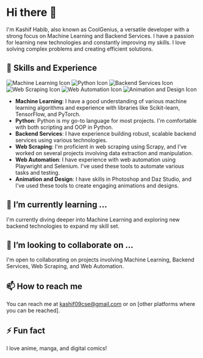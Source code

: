 # Hi there 👋

I'm Kashif Habib, also known as CoolGenius, a versatile developer with a strong focus on Machine Learning and Backend Services. I have a passion for learning new technologies and constantly improving my skills. I love solving complex problems and creating efficient solutions.

## 🔭 Skills and Experience
![Machine Learning Icon](https://img.icons8.com/color/100/artificial-intelligence.png) ![Python Icon](https://img.icons8.com/color/100/python--v1.png) ![Backend Services Icon](icon_link) ![Web Scraping Icon](https://img.icons8.com/ios/50/spiderweb.png) ![Web Automation Icon](icon_link) ![Animation and Design Icon](icon_link)

- **Machine Learning**: I have a good understanding of various machine learning algorithms and experience with libraries like Scikit-learn, TensorFlow, and PyTorch.
- **Python**: Python is my go-to language for most projects. I'm comfortable with both scripting and OOP in Python.
- **Backend Services**: I have experience building robust, scalable backend services using various technologies.
- **Web Scraping**: I'm proficient in web scraping using Scrapy, and I've worked on several projects involving data extraction and manipulation.
- **Web Automation**: I have experience with web automation using Playwright and Selenium. I've used these tools to automate various tasks and testing.
- **Animation and Design**: I have skills in Photoshop and Daz Studio, and I've used these tools to create engaging animations and designs.
  
## 🌱 I’m currently learning ...

I'm currently diving deeper into Machine Learning and exploring new backend technologies to expand my skill set.

## 👯 I’m looking to collaborate on ...

I'm open to collaborating on projects involving Machine Learning, Backend Services, Web Scraping, and Web Automation.

## 📫 How to reach me

You can reach me at kashif09cse@gmail.com or on [other platforms where you can be reached].

## ⚡ Fun fact

I love anime, manga, and digital comics!
